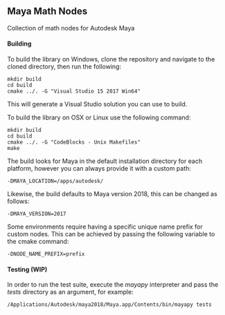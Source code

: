 ## Maya Math Nodes
Collection of math nodes for Autodesk Maya

#### Building
To build the library on Windows, clone the repository and navigate to the cloned directory,
then run the following:

```
mkdir build
cd build
cmake ../. -G "Visual Studio 15 2017 Win64"
```

This will generate a Visual Studio solution you can use to build.

To build the library on OSX or Linux use the following command:

```
mkdir build
cd build
cmake ../. -G "CodeBlocks - Unix Makefiles"
make
```

The build looks for Maya in the default installation directory for each platform, however you can always provide it with a custom path:

```-DMAYA_LOCATION=/apps/autodesk/```

Likewise, the build defaults to Maya version 2018, this can be changed as follows:

```-DMAYA_VERSION=2017```

Some environments require having a specific unique name prefix for custom nodes.
This can be achieved by passing the following variable to the cmake command:

```-DNODE_NAME_PREFIX=prefix```

#### Testing (WIP)
In order to run the test suite, execute the *mayapy* interpreter and pass the *tests* directory as an argument, for example:

```/Applications/Autodesk/maya2018/Maya.app/Contents/bin/mayapy tests```
